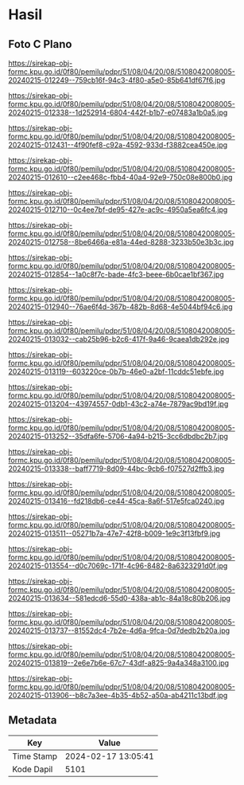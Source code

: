 # Hasil

## Foto C Plano

https://sirekap-obj-formc.kpu.go.id/0f80/pemilu/pdpr/51/08/04/20/08/5108042008005-20240215-012249--759cb16f-94c3-4f80-a5e0-85b641df67f6.jpg

https://sirekap-obj-formc.kpu.go.id/0f80/pemilu/pdpr/51/08/04/20/08/5108042008005-20240215-012338--1d252914-6804-442f-b1b7-e07483a1b0a5.jpg

https://sirekap-obj-formc.kpu.go.id/0f80/pemilu/pdpr/51/08/04/20/08/5108042008005-20240215-012431--4f90fef8-c92a-4592-933d-f3882cea450e.jpg

https://sirekap-obj-formc.kpu.go.id/0f80/pemilu/pdpr/51/08/04/20/08/5108042008005-20240215-012610--c2ee468c-fbb4-40a4-92e9-750c08e800b0.jpg

https://sirekap-obj-formc.kpu.go.id/0f80/pemilu/pdpr/51/08/04/20/08/5108042008005-20240215-012710--0c4ee7bf-de95-427e-ac9c-4950a5ea6fc4.jpg

https://sirekap-obj-formc.kpu.go.id/0f80/pemilu/pdpr/51/08/04/20/08/5108042008005-20240215-012758--8be6466a-e81a-44ed-8288-3233b50e3b3c.jpg

https://sirekap-obj-formc.kpu.go.id/0f80/pemilu/pdpr/51/08/04/20/08/5108042008005-20240215-012854--1a0c8f7c-bade-4fc3-beee-6b0cae1bf367.jpg

https://sirekap-obj-formc.kpu.go.id/0f80/pemilu/pdpr/51/08/04/20/08/5108042008005-20240215-012940--76ae6f4d-367b-482b-8d68-4e5044bf94c6.jpg

https://sirekap-obj-formc.kpu.go.id/0f80/pemilu/pdpr/51/08/04/20/08/5108042008005-20240215-013032--cab25b96-b2c6-417f-9a46-9caea1db292e.jpg

https://sirekap-obj-formc.kpu.go.id/0f80/pemilu/pdpr/51/08/04/20/08/5108042008005-20240215-013119--603220ce-0b7b-46e0-a2bf-11cddc51ebfe.jpg

https://sirekap-obj-formc.kpu.go.id/0f80/pemilu/pdpr/51/08/04/20/08/5108042008005-20240215-013204--43974557-0db1-43c2-a74e-7879ac9bd19f.jpg

https://sirekap-obj-formc.kpu.go.id/0f80/pemilu/pdpr/51/08/04/20/08/5108042008005-20240215-013252--35dfa6fe-5706-4a94-b215-3cc6dbdbc2b7.jpg

https://sirekap-obj-formc.kpu.go.id/0f80/pemilu/pdpr/51/08/04/20/08/5108042008005-20240215-013338--baff7719-8d09-44bc-9cb6-f07527d2ffb3.jpg

https://sirekap-obj-formc.kpu.go.id/0f80/pemilu/pdpr/51/08/04/20/08/5108042008005-20240215-013416--fd218db6-ce44-45ca-8a6f-517e5fca0240.jpg

https://sirekap-obj-formc.kpu.go.id/0f80/pemilu/pdpr/51/08/04/20/08/5108042008005-20240215-013511--05271b7a-47e7-42f8-b009-1e9c3f13fbf9.jpg

https://sirekap-obj-formc.kpu.go.id/0f80/pemilu/pdpr/51/08/04/20/08/5108042008005-20240215-013554--d0c7069c-171f-4c96-8482-8a6323291d0f.jpg

https://sirekap-obj-formc.kpu.go.id/0f80/pemilu/pdpr/51/08/04/20/08/5108042008005-20240215-013634--581edcd6-55d0-438a-ab1c-84a18c80b206.jpg

https://sirekap-obj-formc.kpu.go.id/0f80/pemilu/pdpr/51/08/04/20/08/5108042008005-20240215-013737--81552dc4-7b2e-4d6a-9fca-0d7dedb2b20a.jpg

https://sirekap-obj-formc.kpu.go.id/0f80/pemilu/pdpr/51/08/04/20/08/5108042008005-20240215-013819--2e6e7b6e-67c7-43df-a825-9a4a348a3100.jpg

https://sirekap-obj-formc.kpu.go.id/0f80/pemilu/pdpr/51/08/04/20/08/5108042008005-20240215-013906--b8c7a3ee-4b35-4b52-a50a-ab4211c13bdf.jpg


## Metadata

| Key        | Value               |
| ---------- | ------------------- |
| Time Stamp | 2024-02-17 13:05:41 |
| Kode Dapil | 5101                |



